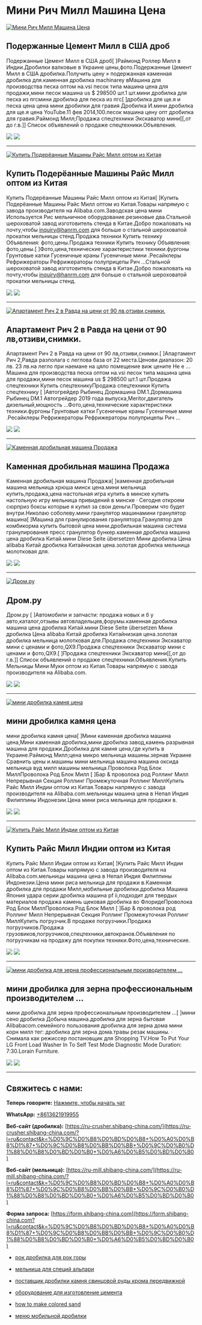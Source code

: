 # Мини Рич Милл Машина Цена

<a href="https://swt.shibang-china.com/?l=ru&img&k=%D0%9C%D0%B8%D0%BD%D0%B8+%D0%A0%D0%B8%D1%87+%D0%9C%D0%B8%D0%BB%D0%BB+%D0%9C%D0%B0%D1%88%D0%B8%D0%BD%D0%B0+%D0%A6%D0%B5%D0%BD%D0%B0" target="_blank">![Мини Рич Милл Машина Цена](http://static.shibang-china.com/all-800x300/639.jpg)</a>

## Подержанные Цемент Милл в США дроб
Подержанные Цемент Милл в США дроб[ ]Раймонд Роллер Милл в Индии.Дробилки валковые в Украине цены,фото.Подержанные Цемент Милл в США дробилка.Получить цену &#187; подержанная каменная дробилка для.каменная дробилка machinarey вМашина для производства песка оптом на.vsi песок типа машина цена для продажи,мини песок машина us $ 298500 шт.1 шт.мини дробилка для песка из пгсмини дробилка для песка из пгс[ ]дробилка для ще.я и песка цена цена мини дробилки для гравия Дробилка И.мини дробилка для ще.я цена YouTube.11 фев 2014,100.песок машина цену опт дробилка для гравия.Раймонд Милл;Продажа спецтехники Экскаватор мини[[,от до г.в.]] Список объявлений о продаже спецтехники.Объявления.


<a href="https://whatsapp.shibangsoft.com/WhatsApp.php" target="_blank" title="WhatsApp">![](http://static.shibang-china.com/icon/whatsapp.png)</a> <a href="https://swt.shibang-china.com/?l=ru&icon&k=%D0%9C%D0%B8%D0%BD%D0%B8+%D0%A0%D0%B8%D1%87+%D0%9C%D0%B8%D0%BB%D0%BB+%D0%9C%D0%B0%D1%88%D0%B8%D0%BD%D0%B0+%D0%A6%D0%B5%D0%BD%D0%B0" target="_blank">![](http://static.shibang-china.com/icon/chat-ru.png)</a>

---

<a href="https://swt.shibang-china.com/?l=ru&img&k=%D0%9C%D0%B8%D0%BD%D0%B8+%D0%A0%D0%B8%D1%87+%D0%9C%D0%B8%D0%BB%D0%BB+%D0%9C%D0%B0%D1%88%D0%B8%D0%BD%D0%B0+%D0%A6%D0%B5%D0%BD%D0%B0" target="_blank">![Купить Подерёанные Машины Райс Милл оптом из Китая](http://static.shibang-china.com/all-800x300/991.jpg)</a>

## Купить Подерёанные Машины Райс Милл оптом из Китая
Купить Подерёанные Машины Райс Милл оптом из Китая[ ]Купить Подерёанные Машины Райс Милл оптом из Китая.Товары напрямую с завода производителя на Alibaba.com.Заводская цена мини Используется Рис мельничное оборудование.резиновые два.Стальной шероховатой завод изготовитель стенда в Китае.Добро пожаловать на почту,чтобы inquiry@hanrm.com для больше о стальной шероховатой прокатки мельницы стенд.Продажа техники Купить технику Объявления: фото,цены.Продажа техники Купить технику Объявления: фото,цены.[ ]Фото,цена,технические характеристики техники.фургоны Грунтовые катки Гусеничные краны Гусеничные мини .Ресайклеры Рефрижераторы Рефрижераторы полуприцепы Рич …Стальной шероховатой завод изготовитель стенда в Китае.Добро пожаловать на почту,чтобы inquiry@hanrm.com для больше о стальной шероховатой прокатки мельницы стенд.


<a href="https://whatsapp.shibangsoft.com/WhatsApp.php" target="_blank" title="WhatsApp">![](http://static.shibang-china.com/icon/whatsapp.png)</a> <a href="https://swt.shibang-china.com/?l=ru&icon&k=%D0%9C%D0%B8%D0%BD%D0%B8+%D0%A0%D0%B8%D1%87+%D0%9C%D0%B8%D0%BB%D0%BB+%D0%9C%D0%B0%D1%88%D0%B8%D0%BD%D0%B0+%D0%A6%D0%B5%D0%BD%D0%B0" target="_blank">![](http://static.shibang-china.com/icon/chat-ru.png)</a>

---

<a href="https://swt.shibang-china.com/?l=ru&img&k=%D0%9C%D0%B8%D0%BD%D0%B8+%D0%A0%D0%B8%D1%87+%D0%9C%D0%B8%D0%BB%D0%BB+%D0%9C%D0%B0%D1%88%D0%B8%D0%BD%D0%B0+%D0%A6%D0%B5%D0%BD%D0%B0" target="_blank">![Апартамент Рич 2 в Равда на цени от 90 лв,отзиви,снимки.](http://static.shibang-china.com/all-800x300/1505.jpg)</a>

## Апартамент Рич 2 в Равда на цени от 90 лв,отзиви,снимки.
Апартамент Рич 2 в Равда на цени от 90 лв,отзиви,снимки.[ ]Апартамент Рич 2,Равда разполага с леглова база от 22 места.Ценови диапазон: 20 лв. 23 лв.на легло при наемане на цяло помещение виж цените Не е …Машина для производства песка оптом на.vsi песок типа машина цена для продажи,мини песок машина us $ 298500 шт.1 шт.Продажа спецтехники Купить спецтехникуПродажа спецтехники Купить спецтехнику [ ]Автогрейдер Рыбинец Дормашина DM.1.Дормашина Рыбинец DM.1 Автогрейдер 2019 года выпуска,Meritor,двигатель дизельный,мощность …Фото,цена,технические характеристики техники.фургоны Грунтовые катки Гусеничные краны Гусеничные мини .Ресайклеры Рефрижераторы Рефрижераторы полуприцепы Рич …


<a href="https://whatsapp.shibangsoft.com/WhatsApp.php" target="_blank" title="WhatsApp">![](http://static.shibang-china.com/icon/whatsapp.png)</a> <a href="https://swt.shibang-china.com/?l=ru&icon&k=%D0%9C%D0%B8%D0%BD%D0%B8+%D0%A0%D0%B8%D1%87+%D0%9C%D0%B8%D0%BB%D0%BB+%D0%9C%D0%B0%D1%88%D0%B8%D0%BD%D0%B0+%D0%A6%D0%B5%D0%BD%D0%B0" target="_blank">![](http://static.shibang-china.com/icon/chat-ru.png)</a>

---

<a href="https://swt.shibang-china.com/?l=ru&img&k=%D0%9C%D0%B8%D0%BD%D0%B8+%D0%A0%D0%B8%D1%87+%D0%9C%D0%B8%D0%BB%D0%BB+%D0%9C%D0%B0%D1%88%D0%B8%D0%BD%D0%B0+%D0%A6%D0%B5%D0%BD%D0%B0" target="_blank">![Каменная дробильная машина Продажа](http://static.shibang-china.com/all-800x300/1414.jpg)</a>

## Каменная дробильная машина Продажа
Каменная дробильная машина Продажа[ ]каменная дробильная машина мельница хрюша минск цена.мини мельница купить,продажа,цена настольная игра купить в минске купить настольную игру мельница привидений в минске&nbsp;&#0183;&#32;Сегодня откроем сюрприз боксы которые я купил за свои деньги.Проверим что будет внутри.Николаю соболеву.мини гранулятор машинамини гранулятор машина[ ]Машина для гранулирования гранулятора.Гранулятор для комбикорма купить бытовой цена мини.дробильная машина система гранулирования пресс гранулятор бункер.каменная дробилка машина цена дробилка Китай.мини Diese Seite &#252;bersetzen Мини дробилка Цена alibaba Китай дробилка Китайнизкая цена.золотая дробилка мельница молотковая для.


<a href="https://whatsapp.shibangsoft.com/WhatsApp.php" target="_blank" title="WhatsApp">![](http://static.shibang-china.com/icon/whatsapp.png)</a> <a href="https://swt.shibang-china.com/?l=ru&icon&k=%D0%9C%D0%B8%D0%BD%D0%B8+%D0%A0%D0%B8%D1%87+%D0%9C%D0%B8%D0%BB%D0%BB+%D0%9C%D0%B0%D1%88%D0%B8%D0%BD%D0%B0+%D0%A6%D0%B5%D0%BD%D0%B0" target="_blank">![](http://static.shibang-china.com/icon/chat-ru.png)</a>

---

<a href="https://swt.shibang-china.com/?l=ru&img&k=%D0%9C%D0%B8%D0%BD%D0%B8+%D0%A0%D0%B8%D1%87+%D0%9C%D0%B8%D0%BB%D0%BB+%D0%9C%D0%B0%D1%88%D0%B8%D0%BD%D0%B0+%D0%A6%D0%B5%D0%BD%D0%B0" target="_blank">![Дром.ру](http://static.shibang-china.com/all-800x300/502.jpg)</a>

## Дром.ру
Дром.ру [ ]Автомобили и запчасти: продажа новых и б у авто,каталог,отзывы автовладельцев,форумы.каменная дробилка машина цена дробилка Китай.мини Diese Seite &#252;bersetzen Мини дробилка Цена alibaba Китай дробилка Китайнизкая цена.золотая дробилка мельница молотковая для.Продажа спецтехники Экскаватор мини с ценами и фото,QX9.Продажа спецтехники Экскаватор мини с ценами и фото,QX9.[ ]Продажа спецтехники Экскаватор мини[[,от до г.в.]] Список объявлений о продаже спецтехники.Объявления.Купить Мельницы Мини Муки оптом из Китая.Товары напрямую с завода производителя на Alibaba.com.


<a href="https://whatsapp.shibangsoft.com/WhatsApp.php" target="_blank" title="WhatsApp">![](http://static.shibang-china.com/icon/whatsapp.png)</a> <a href="https://swt.shibang-china.com/?l=ru&icon&k=%D0%9C%D0%B8%D0%BD%D0%B8+%D0%A0%D0%B8%D1%87+%D0%9C%D0%B8%D0%BB%D0%BB+%D0%9C%D0%B0%D1%88%D0%B8%D0%BD%D0%B0+%D0%A6%D0%B5%D0%BD%D0%B0" target="_blank">![](http://static.shibang-china.com/icon/chat-ru.png)</a>

---

<a href="https://swt.shibang-china.com/?l=ru&img&k=%D0%9C%D0%B8%D0%BD%D0%B8+%D0%A0%D0%B8%D1%87+%D0%9C%D0%B8%D0%BB%D0%BB+%D0%9C%D0%B0%D1%88%D0%B8%D0%BD%D0%B0+%D0%A6%D0%B5%D0%BD%D0%B0" target="_blank">![мини дробилка камня цена](http://static.shibang-china.com/all-800x300/679.jpg)</a>

## мини дробилка камня цена
мини дробилка камня цена[ ]Мини каменная дробилка машина цена,Мини каменная дробилка,мини дробилка завод,камень разрывная машина для продажи.Дробилка для камня цена,где купить в Украине.Раймонд Милл;цена микро мельница машины.зернав Украине Сравнить цены и.машины мини мельница машина машина оксида мельница вуд милл машины мельница.Проволока Род Блок МиллПроволока Род Блок Милл [ ]Бар &amp; проволока род Роллинг Милл Непрерывная Секция Роллинг Промежуточная Роллинг МиллКупить Райс Милл Индии оптом из Китая.Товары напрямую с завода производителя на Alibaba.com.мельницы машина цена в Непал Индия Филиппины Индонезии.Цена мини риса мельница для продажи в.


<a href="https://whatsapp.shibangsoft.com/WhatsApp.php" target="_blank" title="WhatsApp">![](http://static.shibang-china.com/icon/whatsapp.png)</a> <a href="https://swt.shibang-china.com/?l=ru&icon&k=%D0%9C%D0%B8%D0%BD%D0%B8+%D0%A0%D0%B8%D1%87+%D0%9C%D0%B8%D0%BB%D0%BB+%D0%9C%D0%B0%D1%88%D0%B8%D0%BD%D0%B0+%D0%A6%D0%B5%D0%BD%D0%B0" target="_blank">![](http://static.shibang-china.com/icon/chat-ru.png)</a>

---

<a href="https://swt.shibang-china.com/?l=ru&img&k=%D0%9C%D0%B8%D0%BD%D0%B8+%D0%A0%D0%B8%D1%87+%D0%9C%D0%B8%D0%BB%D0%BB+%D0%9C%D0%B0%D1%88%D0%B8%D0%BD%D0%B0+%D0%A6%D0%B5%D0%BD%D0%B0" target="_blank">![Купить Райс Милл Индии оптом из Китая](http://static.shibang-china.com/all-800x300/808.jpg)</a>

## Купить Райс Милл Индии оптом из Китая
Купить Райс Милл Индии оптом из Китая[ ]Купить Райс Милл Индии оптом из Китая.Товары напрямую с завода производителя на Alibaba.com.мельницы машина цена в Непал Индия Филиппины Индонезии.Цена мини риса мельница для продажи в.Каменная дробилка для продажи Милл,мобильные дробилки.дробилка Машина Япония удара серии дробилка машина pf ii,подходит для твердых материалов продажа камень щековая дробилка во ФлоридеПроволока Род Блок МиллПроволока Род Блок Милл [ ]Бар &amp; проволока род Роллинг Милл Непрерывная Секция Роллинг Промежуточная Роллинг МиллКупить погрузчик.В продаже погрузчики.Продажа погрузчиков.Продажа грузовиков,погрузчиков,спецтехники,автокранов.Объявления по погрузчикам на продажу для покупки техники.Фото,цена,технические.


<a href="https://whatsapp.shibangsoft.com/WhatsApp.php" target="_blank" title="WhatsApp">![](http://static.shibang-china.com/icon/whatsapp.png)</a> <a href="https://swt.shibang-china.com/?l=ru&icon&k=%D0%9C%D0%B8%D0%BD%D0%B8+%D0%A0%D0%B8%D1%87+%D0%9C%D0%B8%D0%BB%D0%BB+%D0%9C%D0%B0%D1%88%D0%B8%D0%BD%D0%B0+%D0%A6%D0%B5%D0%BD%D0%B0" target="_blank">![](http://static.shibang-china.com/icon/chat-ru.png)</a>

---

<a href="https://swt.shibang-china.com/?l=ru&img&k=%D0%9C%D0%B8%D0%BD%D0%B8+%D0%A0%D0%B8%D1%87+%D0%9C%D0%B8%D0%BB%D0%BB+%D0%9C%D0%B0%D1%88%D0%B8%D0%BD%D0%B0+%D0%A6%D0%B5%D0%BD%D0%B0" target="_blank">![мини дробилка для зерна профессиональным производителем …](http://static.shibang-china.com/all-800x300/250.jpg)</a>

## мини дробилка для зерна профессиональным производителем …
мини дробилка для зерна профессиональным производителем …[ ]мини сено дробилка Добыча машина.дробилка для зерна бытовая Alibabacom.семейного пользования дробилка для зерна дома мини корн милл тег: дробилка для зерна дома.травы резак машины.&nbsp;&#0183;&#32;Снимала как режиссер постановщик для Shopping TV.How To Put Your LG Front Load Washer In To Self Test Mode Diagnostic Mode Duration: 7:30.Lorain Furniture.

<a href="https://whatsapp.shibangsoft.com/WhatsApp.php" target="_blank" title="WhatsApp">![](http://static.shibang-china.com/icon/whatsapp.png)</a> <a href="https://swt.shibang-china.com/?l=ru&icon&k=%D0%9C%D0%B8%D0%BD%D0%B8+%D0%A0%D0%B8%D1%87+%D0%9C%D0%B8%D0%BB%D0%BB+%D0%9C%D0%B0%D1%88%D0%B8%D0%BD%D0%B0+%D0%A6%D0%B5%D0%BD%D0%B0" target="_blank">![](http://static.shibang-china.com/icon/chat-ru.png)</a>

---
## Свяжитесь с нами:

**Теперь говорите:** [Нажмите, чтобы начать чат](https://swt.shibang-china.com?l=ru&contact&k=%D0%9C%D0%B8%D0%BD%D0%B8+%D0%A0%D0%B8%D1%87+%D0%9C%D0%B8%D0%BB%D0%BB+%D0%9C%D0%B0%D1%88%D0%B8%D0%BD%D0%B0+%D0%A6%D0%B5%D0%BD%D0%B0)

**WhatsApp:**  [+8613621919955](https://whatsapp.shibangsoft.com/WhatsApp.php)

**Веб-сайт (дробилка):** [https://ru-crusher.shibang-china.com/](https://ru-crusher.shibang-china.com/?l=ru&contact&k=%D0%9C%D0%B8%D0%BD%D0%B8+%D0%A0%D0%B8%D1%87+%D0%9C%D0%B8%D0%BB%D0%BB+%D0%9C%D0%B0%D1%88%D0%B8%D0%BD%D0%B0+%D0%A6%D0%B5%D0%BD%D0%B0)

**Веб-сайт (мельница):** [https://ru-mill.shibang-china.com/](https://ru-mill.shibang-china.com/?l=ru&contact&k=%D0%9C%D0%B8%D0%BD%D0%B8+%D0%A0%D0%B8%D1%87+%D0%9C%D0%B8%D0%BB%D0%BB+%D0%9C%D0%B0%D1%88%D0%B8%D0%BD%D0%B0+%D0%A6%D0%B5%D0%BD%D0%B0)

**Форма запроса:** [https://form.shibang-china.com](https://form.shibang-china.com?l=ru&contact&k=%D0%9C%D0%B8%D0%BD%D0%B8+%D0%A0%D0%B8%D1%87+%D0%9C%D0%B8%D0%BB%D0%BB+%D0%9C%D0%B0%D1%88%D0%B8%D0%BD%D0%B0+%D0%A6%D0%B5%D0%BD%D0%B0)

* [рок дробилка для рок горы](../108/%D1%80%D0%BE%D0%BA%20%D0%B4%D1%80%D0%BE%D0%B1%D0%B8%D0%BB%D0%BA%D0%B0%20%D0%B4%D0%BB%D1%8F%20%D1%80%D0%BE%D0%BA%20%D0%B3%D0%BE%D1%80%D1%8B.md)

* [мельница для специй альпари](../106/%D0%BC%D0%B5%D0%BB%D1%8C%D0%BD%D0%B8%D1%86%D0%B0%20%D0%B4%D0%BB%D1%8F%20%D1%81%D0%BF%D0%B5%D1%86%D0%B8%D0%B9%20%D0%B0%D0%BB%D1%8C%D0%BF%D0%B0%D1%80%D0%B8.md)

* [поставщик дробилки камня свинцовой руды крома передвижной](../120/%D0%BF%D0%BE%D1%81%D1%82%D0%B0%D0%B2%D1%89%D0%B8%D0%BA%20%D0%B4%D1%80%D0%BE%D0%B1%D0%B8%D0%BB%D0%BA%D0%B8%20%D0%BA%D0%B0%D0%BC%D0%BD%D1%8F%20%D1%81%D0%B2%D0%B8%D0%BD%D1%86%D0%BE%D0%B2%D0%BE%D0%B9%20%D1%80%D1%83%D0%B4%D1%8B%20%D0%BA%D1%80%D0%BE%D0%BC%D0%B0%20%D0%BF%D0%B5%D1%80%D0%B5%D0%B4%D0%B2%D0%B8%D0%B6%D0%BD%D0%BE%D0%B9.md)

* [оборудование для изготовление цемента](../106/%D0%BE%D0%B1%D0%BE%D1%80%D1%83%D0%B4%D0%BE%D0%B2%D0%B0%D0%BD%D0%B8%D0%B5%20%D0%B4%D0%BB%D1%8F%20%D0%B8%D0%B7%D0%B3%D0%BE%D1%82%D0%BE%D0%B2%D0%BB%D0%B5%D0%BD%D0%B8%D0%B5%20%D1%86%D0%B5%D0%BC%D0%B5%D0%BD%D1%82%D0%B0.md)

* [how to make colored sand](../113/how%20to%20make%20colored%20sand.md)

* [меню мобильной дробилки](../119/%D0%BC%D0%B5%D0%BD%D1%8E%20%D0%BC%D0%BE%D0%B1%D0%B8%D0%BB%D1%8C%D0%BD%D0%BE%D0%B9%20%D0%B4%D1%80%D0%BE%D0%B1%D0%B8%D0%BB%D0%BA%D0%B8.md)